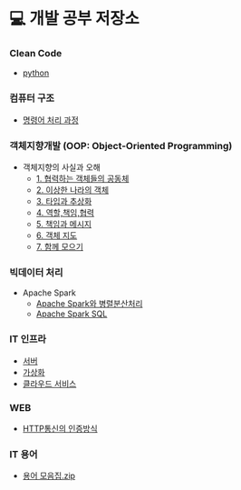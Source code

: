 # :computer: 개발 공부 저장소

### Clean Code
- [python](https://github.com/Jiyongs/dev_study/blob/master/pl/python.md)

### 컴퓨터 구조
- [명령어 처리 과정](https://github.com/Jiyongs/dev_study/blob/master/cs/01_command.md)

### 객체지향개발 (OOP: Object-Oriented Programming)
- 객체지향의 사실과 오해
  - [1. 협력하는 객체들의 공동체](https://github.com/Jiyongs/dev_study/blob/master/oop/%EA%B0%9D%EC%B2%B4%EC%A7%80%ED%96%A5%EC%9D%98_%EC%82%AC%EC%8B%A4%EA%B3%BC_%EC%98%A4%ED%95%B4_1.md)
  - [2. 이상한 나라의 객체](https://github.com/Jiyongs/dev_study/blob/master/oop/%EA%B0%9D%EC%B2%B4%EC%A7%80%ED%96%A5%EC%9D%98_%EC%82%AC%EC%8B%A4%EA%B3%BC_%EC%98%A4%ED%95%B4_2.md)
  - [3. 타입과 추상화](https://github.com/Jiyongs/dev_study/blob/master/oop/%EA%B0%9D%EC%B2%B4%EC%A7%80%ED%96%A5%EC%9D%98_%EC%82%AC%EC%8B%A4%EA%B3%BC_%EC%98%A4%ED%95%B4_3.md)
  - [4. 역할,책임,협력](https://github.com/Jiyongs/dev_study/blob/master/oop/%EA%B0%9D%EC%B2%B4%EC%A7%80%ED%96%A5%EC%9D%98_%EC%82%AC%EC%8B%A4%EA%B3%BC_%EC%98%A4%ED%95%B4_4.md)
  - [5. 책임과 메시지](https://github.com/Jiyongs/dev_study/blob/master/oop/%EA%B0%9D%EC%B2%B4%EC%A7%80%ED%96%A5%EC%9D%98_%EC%82%AC%EC%8B%A4%EA%B3%BC_%EC%98%A4%ED%95%B4_5.md)
  - [6. 객체 지도](https://github.com/Jiyongs/dev_study/blob/master/oop/%EA%B0%9D%EC%B2%B4%EC%A7%80%ED%96%A5%EC%9D%98_%EC%82%AC%EC%8B%A4%EA%B3%BC_%EC%98%A4%ED%95%B4_6.md)
  - [7. 함께 모으기](https://github.com/Jiyongs/dev_study/blob/master/oop/%EA%B0%9D%EC%B2%B4%EC%A7%80%ED%96%A5%EC%9D%98_%EC%82%AC%EC%8B%A4%EA%B3%BC_%EC%98%A4%ED%95%B4_7.md)

### 빅데이터 처리
- Apache Spark
  - [Apache Spark와 병렬분산처리](https://github.com/Jiyongs/dev_study/blob/master/bigdata/apache_spark.md)
  - [Apache Spark SQL](https://github.com/Jiyongs/dev_study/blob/master/bigdata/apache_spark_sql.md)

### IT 인프라
  - [서버](https://github.com/Jiyongs/dev_study/blob/master/infrastructure/server.md)
  - [가상화](https://github.com/Jiyongs/dev_study/blob/master/infrastructure/virtualization.md)
  - [클라우드 서비스](https://github.com/Jiyongs/dev_study/blob/master/infrastructure/cloud.md)
  
### WEB
  - [HTTP통신의 인증방식](https://github.com/Jiyongs/dev_study/blob/master/web/authorization.md)

### IT 용어
- [용어 모음집.zip](https://github.com/Jiyongs/dev_study/blob/master/etc/it_terms.md)
